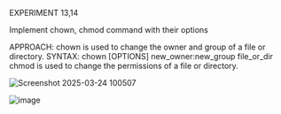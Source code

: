 EXPERIMENT 13,14

Implement chown, chmod command with their options

APPROACH: chown is used to change the owner and group of a file or directory. SYNTAX: chown [OPTIONS] new_owner:new_group file_or_dir chmod is used to change the permissions of a file or directory.





![Screenshot 2025-03-24 100507](https://github.com/user-attachments/assets/dc2c6f51-0389-484b-a062-b88cadebb4fc)




![image](https://github.com/user-attachments/assets/05daf5cb-afb8-44c5-9535-f8f2b34f2cb4)
